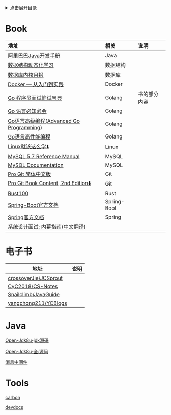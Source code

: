 <details>
<summary>点击展开目录</summary>
<!-- TOC -->

- [Book](#book)
- [电子书](#电子书)
- [Java](#java)
- [Tools](#tools)

<!-- /TOC -->
</details>

# Book

| 地址                                                                                                                    | 相关        | 说明         |
| :---------------------------------------------------------------------------------------------------------------------- | :---------- | :----------- |
| [阿里巴巴Java开发手册](https://github.com/alibaba/p3c)                                                                  | Java        |              |
| [数据结构动态化学习](https://www.cs.usfca.edu/~galles/visualization/Algorithms.html)                                    | 数据结构    |              |
| [数据库内核月报](http://mysql.taobao.org/monthly/)                                                                      | 数据库      |              |
| [Docker — 从入门到实践](https://yeasy.gitbooks.io/docker_practice/)                                                     | Docker      |              |
| [Go 程序员面试笔试宝典](https://golang.design/go-questions/)                                                            | Golang      | 书的部分内容 |
| [Go 语言必知必会](https://golang.dbwu.tech/)                                                                            | Golang      |              |
| [Go语言高级编程(Advanced Go Programming)](https://chai2010.cn/advanced-go-programming-book/index.html)                  | Golang      |              |
| [Go语言高性能编程](https://github.com/geektutu/high-performance-go)                                                     | Golang      |              |
| [Linux就该这么学](https://www.linuxprobe.com/book)[:arrow_down:](https://www.linuxprobe.com/docs/LinuxProbe.pdf)        | Linux       |              |
| [MySQL 5.7 Reference Manual](https://dev.mysql.com/doc/refman/5.7/en/)                                                  | MySQL       |              |
| [MySQL Documentation](https://dev.mysql.com/doc/)                                                                       | MySQL       |              |
| [Pro Git 简体中文版](http://iissnan.com/progit/)                                                                        | Git         |              |
| [Pro Git Book Content, 2nd Edition](https://github.com/progit/progit2-zh)[:arrow_down:](https://git-scm.com/book/zh/v2) | Git         |              |
| [Rust100](https://rust-exercises.com/)                                                                                  | Rust        |              |
| [Spring-Boot官方文档](https://docs.spring.io/spring-boot/docs/)                                                         | Spring-Boot |              |
| [Spring官方文档](https://docs.spring.io/spring/docs/)                                                                   | Spring      |              |
| [系统设计面试: 内幕指南(中文翻译)](https://learning-guide.gitbook.io/system-design-interview)                         |             |              |

# 电子书

| 地址                                                              | 说明 |
| ----------------------------------------------------------------- | ---- |
| [crossoverJie/JCSprout](https://github.com/crossoverJie/JCSprout) |      |
| [CyC2018/CS-Notes](https://github.com/CyC2018/CS-Notes)           |      |
| [Snailclimb/JavaGuide](https://github.com/Snailclimb/JavaGuide)   |      |
| [yangchong211/YCBlogs](https://github.com/yangchong211/YCBlogs)   |      |


# Java

[Open-Jdk8u-jdk源码](https://github.com/lambdalab-mirror/jdk8u-jdk)

[Open-Jdk8u-全:源码](http://hg.openjdk.java.net/jdk8u)

[消息中间件](https://blog.csdn.net/u013256816/article/details/54743481)

# Tools

[carbon](https://github.com/dawnlabs/carbon)

[devdocs](https://devdocs.io/)
